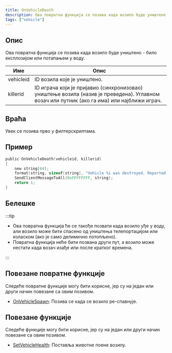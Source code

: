 ```yaml
---
title: OnVehicleDeath
description: Ова повратна функција се позива када возило буде уништено - било експлозијом или потапањем у воду.
tags: ["vehicle"]
---
```


## Опис

Ова повратна функција се позива када возило буде уништено - било експлозијом или потапањем у воду.

| Име       | Опис                                                                                                                                                          |
| --------- | --------------------------------------------------------------------------------------------------------------------------------------------------------------- |
| vehicleid | ID возила које је уништено.                                                                                                                       |
| killerid  | ID играча који је пријавио (синхронизовао) уништење возила (назив је преведена). Углавном возач или путник (ако га има) или најближи играч. |

## Враћа

Увек се позива прво у филтерскриптама.

## Пример

```c
public OnVehicleDeath(vehicleid, killerid)
{
    new string[64];
    format(string, sizeof(string), "Vehicle %i was destroyed. Reported by player %i.", vehicleid, killerid);
    SendClientMessageToAll(0xFFFFFFFF, string);
    return 1;
}
```

## Белешке

:::tip

- Ова повратна функција ће се такође позвати када возило уђе у воду, али возило може бити спасено од уништења телепортацијом или изласком (ако је само делимично потопљено).
- Повратна функција неће бити позвана други пут, а возило може нестати када возач изађе или после кратког времена.

:::

## Повезане повратне функције

Следеће повратне функције могу бити корисне, јер су на један или други начин повезане са овим позивом.

- [OnVehicleSpawn](OnVehicleSpawn): Позива се када се возило ре-спавнује.

## Повезане функције

Следеће функције могу бити корисне, јер су на један или други начин повезане са овим позивом.

- [SetVehicleHealth](../functions/SetVehicleHealth): Поставља животне поене возилу.
